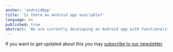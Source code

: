 ```yaml
---
anchor: 'androidApp'
title: 'Is there an Android app available?'
language: en
published: true
abstract: 'We are currently developing an Android app with functionality equal to the iOS app. The app is expected to be available in the second half of the year 2016.'
---
```

If you want to get updated about this you may [subscribe to our newsletter](/#newsletter).
